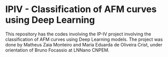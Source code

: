 # IPIV - Classification of AFM curves using Deep Learning
This repository has the codes involving the IP-IV project involving the classification of AFM curves using Deep Learning models. The project was done by Matheus Zaia Monteiro and Maria Eduarda de Oliveira Crist, under orientation of Bruno Focassio at LNNano CNPEM.
